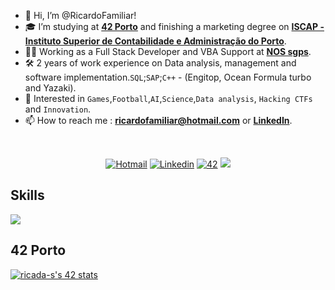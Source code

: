 - 👋 Hi, I’m @RicardoFamiliar!
- 🎓 I’m studying at [**42 Porto**](https://www.42porto.com) and finishing a marketing degree on [**ISCAP - Instituto Superior de Contabilidade e Administração do Porto**](https://www.iscap.ipp.pt/).
- 👨‍💻 Working as a Full Stack Developer and VBA Support at [**NOS sgps**](https://www.nos.pt/).
- 🛠️ 2 years of work experience on Data analysis, management and software implementation.`SQL`;`SAP`;`C++` - (Engitop, Ocean Formula turbo and Yazaki).
- 🚀 Interested in `Games`,`Football`,`AI`,`Science`,`Data analysis`, `Hacking CTFs` and `Innovation`. 
- 📫 How to reach me : **ricardofamiliar@hotmail.com** or [**LinkedIn**](https://www.linkedin.com/in/ricardofamiliar/).

<!---
SMALL ICONS
--->
<br/>
<p align="center">
<a href='mailto:ricardofamiliar@hotmail.com' target="_blank"><img alt='Hotmail' src='https://img.shields.io/badge/Microsoft_Outlook-0078D4?style=flat&logo=microsoft-outlook&logoColor=white'/></a>
</a>
<a href='https://www.linkedin.com/in/RicardoFamiliar/' target="_blank"><img alt='Linkedin' src='https://img.shields.io/badge/LinkedIn-100000?style=flat&logo=Linkedin&logoColor=white&labelColor=0A66C2&color=0A66C2'/></a>
</a>
<a href='https://profile.intra.42.fr/users/ricada-s' target="_blank"><img alt='42' src='https://img.shields.io/badge/42_Porto-100000?style=flat&logo=42&logoColor=white&labelColor=000000&color=000000'/></a>
</a>
<img src="https://komarev.com/ghpvc/?username=jotavare&style=flat&color=orange"></a>
</a>
</p>

## Skills
<p align="left">
  <a href="https://skillicons.dev">
    <img src="https://skillicons.dev/icons?i=mysql,java,js,py,c,cpp,ts,visualstudio,html,php,css,git,github,powershell,bash,linux,vim,vscode,ps,au,wordpress,discord,linkedin,instagram" />
  </a>
</p>

## 42 Porto
[![ricada-s's 42 stats](https://badge42.vercel.app/api/v2/clc1532rb00160fmal3qud78w/stats?cursusId=21&coalitionId=293)](https://github.com/JaeSeoKim/badge42)
